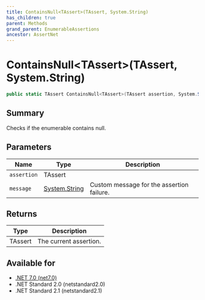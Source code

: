 ```yaml
---
title: ContainsNull<TAssert>(TAssert, System.String)
has_children: true
parent: Methods
grand_parent: EnumerableAssertions
ancestor: AssertNet
---
```

# ContainsNull&lt;TAssert&gt;(TAssert, System.String)

```csharp
public static TAssert ContainsNull<TAssert>(TAssert assertion, System.String message);
```

## Summary
Checks if the enumerable contains null.

## Parameters
|Name|Type|Description|
|-|-|-|
|`assertion`|TAssert||
|`message`|[System.String](https://learn.microsoft.com/en-us/dotnet/api/system.string)|Custom message for the assertion failure.|

## Returns
|Type|Description|
|-|-|
|TAssert|The current assertion.|

## Available for
- [.NET 7.0 (net7.0)](https://versionsof.net/core/7.0/)
- .NET Standard 2.0 (netstandard2.0)
- .NET Standard 2.1 (netstandard2.1)
